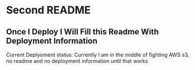 # Second README

## Once I Deploy I Will Fill this Readme With Deployment Information

Current Deplyoment status:
    Currently I am in the middle of fighting AWS s3, no readme and no deployment information until that works